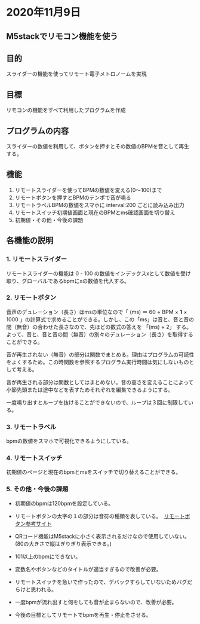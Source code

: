 # 2020年11月9日
## M5stackでリモコン機能を使う
## 目的
スライダーの機能を使ってリモート電子メトロノームを実現

## 目標
リモコンの機能をすべて利用したプログラムを作成

## プログラムの内容
スライダーの数値を利用して、ボタンを押すとその数値のBPMを音として再生する。

## 機能
1. リモートスライダーを使ってBPMの数値を変える(0～100)まで
1. リモートボタンを押すとBPMのテンポで音が鳴る
1. リモートラベルBPMの数値をスマホに interval:200 ごとに読み込み出力
1. リモートスイッチ初期値画面と現在のBPMとms確認画面を切り替え
1. 初期値・その他・今後の課題

## 各機能の説明
### 1. リモートスライダー
リモートスライダーの機能は 0 - 100 の数値をインデックスxとして数値を受け取り、グローバルであるbpmにxの数値を代入する。

### 2. リモートボタン

音声のデュレーション（長さ）はmsの単位なので「 (ms) ＝ 60 ÷ BPM × **1** × 1000 」の計算式で求めることができる。しかし、この「ms」は音と、音と音の間（無音）の合わせた長さなので、先ほどの数式の答えを 「(ms) ÷ 2」 する。よって、音と、音と音の間（無音）の別々のデュレーション（長さ）を取得することができる。

音が再生されない（無音）の部分は関数でまとめる。理由はプログラムの可読性をよくするため。この時関数を参照するプログラム実行時間は気にしないものとして考える。

音が再生される部分は関数としてはまとめない。音の高さを変えることによって小節先頭または途中などを表すためそれぞれを編集できるようにする。

一度鳴り出すとループを抜けることができないので、ループは３回に制限している。

### 3. リモートラベル

bpmの数値をスマホで可視化できるようにしている。

### 4. リモートスイッチ

初期値のページと現在のbpmとmsをスイッチで切り替えることができる。


### 5. その他・今後の課題

- 初期値のbpmは120bpmを設定している。

- リモートボタンの太字の１の部分は音符の種類を表している。　[リモートボタン参考サイト](https://detail.chiebukuro.yahoo.co.jp/qa/question_detail/q14106980424)

- QRコード機能はM5stackに小さく表示されるだけなので使用していない。(80の大きさで縦はぎりぎり表示できる。)

- 101以上のbpmにできない。

- 変数名やボタンなどのタイトルが適当すぎるので改善が必要。

- リモートスイッチを急いで作ったので、デバックすらしていないためバグだらけと思われる。

- 一度bpmが流れ出すと何をしても音が止まらないので、改善が必要。

- 今後の目標としてリモートでbpmを再生・停止をさせる。


